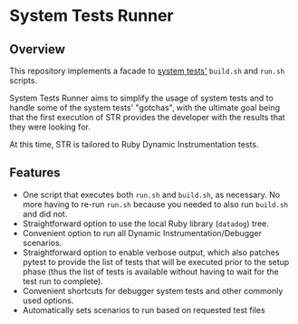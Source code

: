 # System Tests Runner

## Overview

This repository implements a facade to
[system tests'](https://github.com/datadog/system-tests)
`build.sh` and `run.sh` scripts.

System Tests Runner aims to simplify the usage of system tests and
to handle some of the system tests' "gotchas", with the ultimate goal being
that the first execution of STR provides the developer with the results that
they were looking for.

At this time, STR is tailored to Ruby Dynamic Instrumentation tests.

## Features

- One script that executes both `run.sh` and `build.sh`, as necessary.
No more having to
re-run `run.sh` because you needed to also run `build.sh` and did not.
- Straightforward option to use the local Ruby library (`datadog`) tree.
- Convenient option to run all Dynamic Instrumentation/Debugger scenarios.
- Straightforward option to enable verbose output, which also patches
pytest to provide the list of tests that will be executed prior to the
setup phase (thus the list of tests is available without having to wait for
the test run to complete).
- Convenient shortcuts for debugger system tests and other commonly used
options.
- Automatically sets scenarios to run based on requested test files
